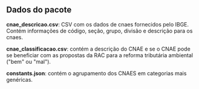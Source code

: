 ## Dados do pacote

**cnae_descricao.csv**: CSV com os dados de cnaes fornecidos pelo IBGE. Contém informações de código, seção, grupo, divisão e descrição para os cnaes.

**cnae_classificacao.csv**: contém a descrição do CNAE e se o CNAE pode se beneficiar com as propostas da RAC para a reforma tributária ambiental ("bem" ou "mal").

**constants.json**: contém o agrupamento dos CNAES em categorias mais genéricas.
